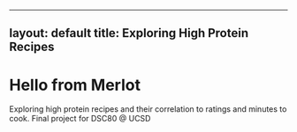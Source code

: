 ---
layout: default
title: Exploring High Protein Recipes
--

# Hello from Merlot

Exploring high protein recipes and their correlation to ratings and minutes to cook. Final project for DSC80 @ UCSD
